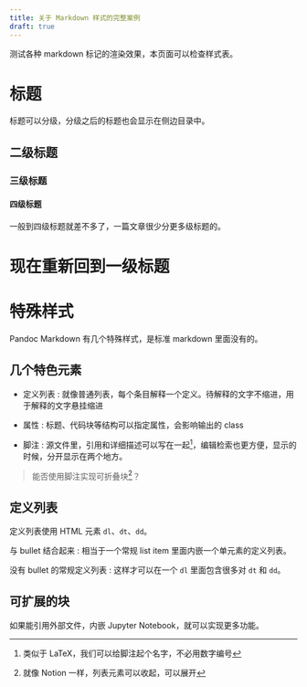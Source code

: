 ```yaml
---
title: 关于 Markdown 样式的完整案例
draft: true
---
```


测试各种 markdown 标记的渲染效果，本页面可以检查样式表。

# 标题

标题可以分级，分级之后的标题也会显示在侧边目录中。

## 二级标题

### 三级标题

#### 四级标题

一般到四级标题就差不多了，一篇文章很少分更多级标题的。

# 现在重新回到一级标题

# 特殊样式

Pandoc Markdown 有几个特殊样式，是标准 markdown 里面没有的。

## 几个特色元素

- 定义列表
    : 就像普通列表，每个条目解释一个定义。待解释的文字不缩进，用于解释的文字悬挂缩进

- 属性
    : 标题、代码块等结构可以指定属性，会影响输出的 class

- 脚注
    : 源文件里，引用和详细描述可以写在一起[^1]，编辑检索也更方便，显示的时候，分开显示在两个地方。

[^1]: 类似于 LaTeX，我们可以给脚注起个名字，不必用数字编号

> 能否使用脚注实现可折叠块[^togglelist]？

[^togglelist]: 就像 Notion 一样，列表元素可以收起，可以展开

## 定义列表

定义列表使用 HTML 元素 `dl`、`dt`、`dd`。

与 bullet 结合起来
: 相当于一个常规 list item 里面内嵌一个单元素的定义列表。

没有 bullet 的常规定义列表
: 这样才可以在一个 `dl` 里面包含很多对 `dt` 和 `dd`。


## 可扩展的块

如果能引用外部文件，内嵌 Jupyter Notebook，就可以实现更多功能。
